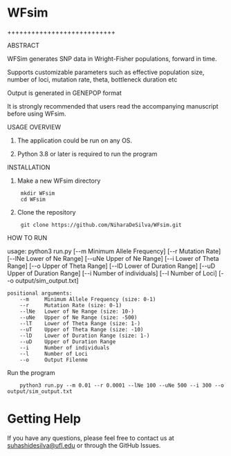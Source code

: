 # WFsim

+++++++++++++++++++++++++++

ABSTRACT

WFSim generates SNP data in Wright-Fisher populations, forward in time. 

Supports customizable parameters such as effective population size, number of loci, mutation rate, theta, bottleneck duration etc

Output is generated in GENEPOP format

It is strongly recommended that users read the accompanying manuscript before using WFsim. 


USAGE OVERVIEW
1. The application could be run on any OS.

2. Python 3.8 or later is required to run the program

INSTALLATION
1. Make a new WFsim directory

        mkdir WFsim
        cd WFsim
   
3. Clone the repository

        git clone https://github.com/NiharaDeSilva/WFsim.git
   
HOW TO RUN

usage: python3 run.py [--m Minimum Allele Frequency] [--r Mutation Rate] [--lNe Lower of Ne Range] [--uNe Upper of Ne Range] [--i Lower of Theta Range] [--o Upper of Theta Range] [--lD  Lower of Duration Range] [--uD Upper of Duration Range] [--i Number of individuals] [--l Number of Loci] [--o output/sim_output.txt]


```
positional arguments:     
    --m     Minimum Allele Frequency (size: 0-1)
    --r     Mutation Rate (size: 0-1)
    --lNe   Lower of Ne Range (size: 10-)
    --uNe   Upper of Ne Range (size: -500)
    --lT    Lower of Theta Range (size: 1-)
    --uT    Upper of Theta Range (size: -10)
    --lD    Lower of Duration Range (size: 1-)
    --uD    Upper of Duration Range 
    --i     Number of individuals
    --l     Number of Loci
    --o     Output Filenme
```

Run the program

        python3 run.py --m 0.01 --r 0.0001 --lNe 100 --uNe 500 --i 300 --o output/sim_output.txt


# Getting Help

If you have any questions, please feel free to contact us at suhashidesilva@ufl.edu or through the GitHub Issues.

 
